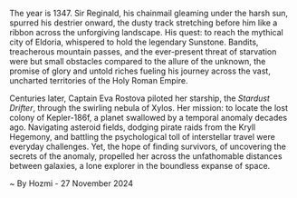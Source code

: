 
The year is 1347.  Sir Reginald, his chainmail gleaming under the harsh sun, spurred his destrier onward, the dusty track stretching before him like a ribbon across the unforgiving landscape.  His quest: to reach the mythical city of Eldoria, whispered to hold the legendary Sunstone.  Bandits, treacherous mountain passes, and the ever-present threat of starvation were but small obstacles compared to the allure of the unknown, the promise of glory and untold riches fueling his journey across the vast, uncharted territories of the Holy Roman Empire.

Centuries later, Captain Eva Rostova piloted her starship, the *Stardust Drifter*, through the swirling nebula of Xylos.  Her mission: to locate the lost colony of Kepler-186f, a planet swallowed by a temporal anomaly decades ago.  Navigating asteroid fields, dodging pirate raids from the Kryll Hegemony, and battling the psychological toll of interstellar travel were everyday challenges. Yet, the hope of finding survivors, of uncovering the secrets of the anomaly, propelled her across the unfathomable distances between galaxies, a lone explorer in the boundless expanse of space.

~ By Hozmi - 27 November 2024

